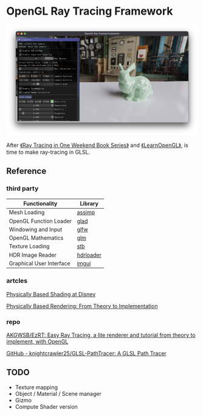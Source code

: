 # OpenGL Ray Tracing Framework

![screenshot_bunny.png](https://raw.githubusercontent.com/georgehuan1994/OpenGL-Ray-Tracing-Framework/main/screenshot/screenshot_bunny.png)

After [《Ray Tracing in One Weekend Book Series》](https://github.com/RayTracing/raytracing.github.io) and [《LearnOpenGL》](https://github.com/JoeyDeVries/LearnOpenGL), is time to make ray-tracing in GLSL.

## Reference
### third party

| Functionality            | Library                                                      |
| ------------------------ | ------------------------------------------------------------ |
| Mesh Loading             | [assimp](https://github.com/assimp/assimp)                   |
| OpenGL Function Loader   | [glad](https://github.com/Dav1dde/glad)                      |
| Windowing and Input      | [glfw](https://github.com/glfw/glfw)                         |
| OpenGL Mathematics       | [glm](https://github.com/g-truc/glm)                         |
| Texture Loading          | [stb](https://github.com/nothings/stb)                       |
| HDR Image Reader         | [hdrloader](https://www.flipcode.com/archives/HDR_Image_Reader.shtml) |
| Graphical User Interface | [imgui](https://github.com/ocornut/imgui)                    |

### artcles

[Physically Based Shading at Disney](https://media.disneyanimation.com/uploads/production/publication_asset/48/asset/s2012_pbs_disney_brdf_notes_v3.pdf)

[Physically Based Rendering: From Theory to Implementation](https://www.pbr-book.org/3ed-2018/contents)

### repo

[AKGWSB/EzRT: Easy Ray Tracing, a lite renderer and tutorial from theory to implement, with OpenGL](https://github.com/AKGWSB/EzRT)

[GitHub - knightcrawler25/GLSL-PathTracer: A GLSL Path Tracer](https://github.com/knightcrawler25/GLSL-PathTracer)

## TODO

- Texture mapping
- Object / Material / Scene manager
- Gizmo
- Compute Shader version
